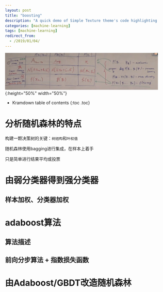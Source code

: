 ```yaml
---
layout: post
title: "boosting"
description: "A quick demo of Simple Texture theme's code highlighting features"
categories: [machine-learning]
tags: [machine-learning]
redirect_from:
  - /2019/01/04/
---
```


![alt text](/assets/attached/pic36.PNG "hmm"){:height="50%" width="50%"}

* Kramdown table of contents
{:toc .toc}

# 分析随机森林的特点
构建一颗决策树的关键：`树结构`和`叶权值`

随机森林使用bagging进行集成，在样本上着手

只是简单进行结果平均或投票

# 由弱分类器得到强分类器

## 样本加权、分类器加权

# adaboost算法

## 算法描述
## 前向分步算法 + 指数损失函数

# 由Adaboost/GBDT改造随机森林
